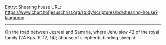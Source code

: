 Entry: Shearing house
URL: https://www.churchofjesuschrist.org/study/scriptures/bd/shearing-house?lang=eng

---

On the road between Jezreel and Samaria, where Jehu slew 42 of the royal family (2Â Kgs. 10:12, 14); âhouse of shepherds binding sheep.â
